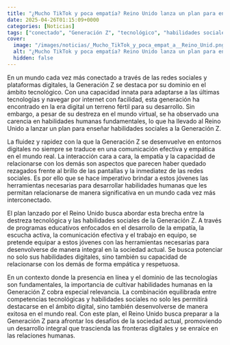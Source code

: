 ```yaml
---
title: "¿Mucho TikTok y poca empatía? Reino Unido lanza un plan para enseñar habilidades sociales a la Generación Z"
date: 2025-04-26T01:15:09+0000
categories: [Noticias]
tags: ["conectado", "Generación Z", "tecnológico", "habilidades sociales", "habilidades humanas", "redes sociales", "desarrollo integral."]
cover:
  image: "/images/noticias/_Mucho_TikTok_y_poca_empat_a__Reino_Unid.png"
  alt: "¿Mucho TikTok y poca empatía? Reino Unido lanza un plan para enseñar habilidades sociales a la Generación Z"
  hidden: false
---
```


En un mundo cada vez más conectado a través de las redes sociales y plataformas digitales, la Generación Z se destaca por su dominio en el ámbito tecnológico. Con una capacidad innata para adaptarse a las últimas tecnologías y navegar por internet con facilidad, esta generación ha encontrado en la era digital un terreno fértil para su desarrollo. Sin embargo, a pesar de su destreza en el mundo virtual, se ha observado una carencia en habilidades humanas fundamentales, lo que ha llevado al Reino Unido a lanzar un plan para enseñar habilidades sociales a la Generación Z.

La fluidez y rapidez con la que la Generación Z se desenvuelve en entornos digitales no siempre se traduce en una comunicación efectiva y empática en el mundo real. La interacción cara a cara, la empatía y la capacidad de relacionarse con los demás son aspectos que parecen haber quedado rezagados frente al brillo de las pantallas y la inmediatez de las redes sociales. Es por ello que se hace imperativo brindar a estos jóvenes las herramientas necesarias para desarrollar habilidades humanas que les permitan relacionarse de manera significativa en un mundo cada vez más interconectado.

El plan lanzado por el Reino Unido busca abordar esta brecha entre la destreza tecnológica y las habilidades sociales de la Generación Z. A través de programas educativos enfocados en el desarrollo de la empatía, la escucha activa, la comunicación efectiva y el trabajo en equipo, se pretende equipar a estos jóvenes con las herramientas necesarias para desenvolverse de manera integral en la sociedad actual. Se busca potenciar no solo sus habilidades digitales, sino también su capacidad de relacionarse con los demás de forma empática y respetuosa.

En un contexto donde la presencia en línea y el dominio de las tecnologías son fundamentales, la importancia de cultivar habilidades humanas en la Generación Z cobra especial relevancia. La combinación equilibrada entre competencias tecnológicas y habilidades sociales no solo les permitirá destacarse en el ámbito digital, sino también desenvolverse de manera exitosa en el mundo real. Con este plan, el Reino Unido busca preparar a la Generación Z para afrontar los desafíos de la sociedad actual, promoviendo un desarrollo integral que trascienda las fronteras digitales y se enraíce en las relaciones humanas.
